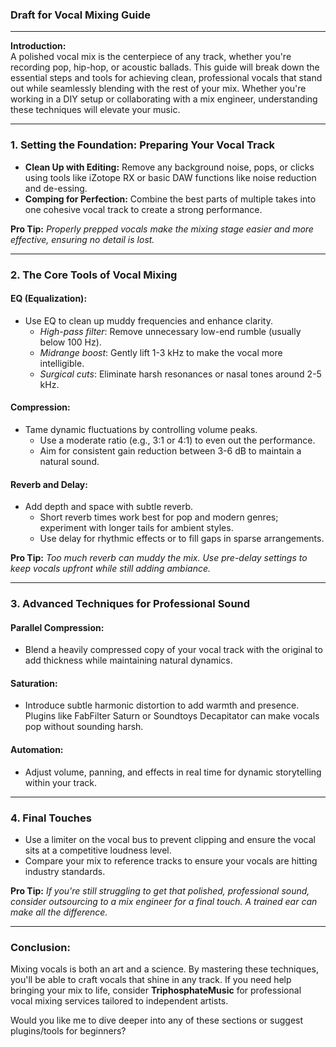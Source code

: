 ### Draft for **Vocal Mixing Guide**  

---

**Introduction:**  
A polished vocal mix is the centerpiece of any track, whether you're recording pop, hip-hop, or acoustic ballads. This guide will break down the essential steps and tools for achieving clean, professional vocals that stand out while seamlessly blending with the rest of your mix. Whether you're working in a DIY setup or collaborating with a mix engineer, understanding these techniques will elevate your music.

---

### **1. Setting the Foundation: Preparing Your Vocal Track**  
- **Clean Up with Editing:** Remove any background noise, pops, or clicks using tools like iZotope RX or basic DAW functions like noise reduction and de-essing.  
- **Comping for Perfection:** Combine the best parts of multiple takes into one cohesive vocal track to create a strong performance.  

**Pro Tip:** *Properly prepped vocals make the mixing stage easier and more effective, ensuring no detail is lost.*

---

### **2. The Core Tools of Vocal Mixing**  
#### **EQ (Equalization):**  
- Use EQ to clean up muddy frequencies and enhance clarity.  
  - *High-pass filter*: Remove unnecessary low-end rumble (usually below 100 Hz).  
  - *Midrange boost*: Gently lift 1-3 kHz to make the vocal more intelligible.  
  - *Surgical cuts*: Eliminate harsh resonances or nasal tones around 2-5 kHz.  

#### **Compression:**  
- Tame dynamic fluctuations by controlling volume peaks.  
  - Use a moderate ratio (e.g., 3:1 or 4:1) to even out the performance.  
  - Aim for consistent gain reduction between 3-6 dB to maintain a natural sound.  

#### **Reverb and Delay:**  
- Add depth and space with subtle reverb.  
  - Short reverb times work best for pop and modern genres; experiment with longer tails for ambient styles.  
  - Use delay for rhythmic effects or to fill gaps in sparse arrangements.  

**Pro Tip:** *Too much reverb can muddy the mix. Use pre-delay settings to keep vocals upfront while still adding ambiance.*

---

### **3. Advanced Techniques for Professional Sound**  
#### **Parallel Compression:**  
- Blend a heavily compressed copy of your vocal track with the original to add thickness while maintaining natural dynamics.  

#### **Saturation:**  
- Introduce subtle harmonic distortion to add warmth and presence. Plugins like FabFilter Saturn or Soundtoys Decapitator can make vocals pop without sounding harsh.  

#### **Automation:**  
- Adjust volume, panning, and effects in real time for dynamic storytelling within your track.  

---

### **4. Final Touches**  
- Use a limiter on the vocal bus to prevent clipping and ensure the vocal sits at a competitive loudness level.  
- Compare your mix to reference tracks to ensure your vocals are hitting industry standards.  

**Pro Tip:** *If you're still struggling to get that polished, professional sound, consider outsourcing to a mix engineer for a final touch. A trained ear can make all the difference.*  

---

### **Conclusion:**  
Mixing vocals is both an art and a science. By mastering these techniques, you'll be able to craft vocals that shine in any track. If you need help bringing your mix to life, consider **TriphosphateMusic** for professional vocal mixing services tailored to independent artists.  

Would you like me to dive deeper into any of these sections or suggest plugins/tools for beginners?